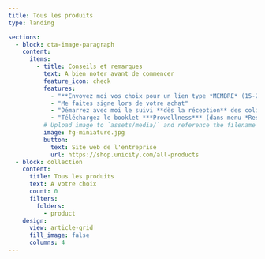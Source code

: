 ```yaml
---
title: Tous les produits
type: landing

sections:
  - block: cta-image-paragraph
    content:
      items:
        - title: Conseils et remarques
          text: A bien noter avant de commencer
          feature_icon: check
          features:
            - "**Envoyez moi vos choix pour un lien type *MEMBRE* (15-20% de réduction)**"
            - "Me faites signe lors de votre achat"
            - "Démarrez avec moi le suivi **dès la réception** des colis !"
            - "Téléchargez le booklet ***Prowellness*** (dans menu *Ressources*)"
          # Upload image to `assets/media/` and reference the filename here
          image: fg-miniature.jpg
          button:
            text: Site web de l'entreprise
            url: https://shop.unicity.com/all-products
  - block: collection
    content:
      title: Tous les produits
      text: A votre choix      
      count: 0
      filters:
        folders: 
          - product
    design:
      view: article-grid
      fill_image: false
      columns: 4
---
```






